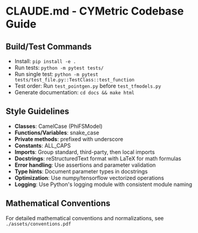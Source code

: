 # CLAUDE.md - CYMetric Codebase Guide

## Build/Test Commands
- Install: `pip install -e .`
- Run tests: `python -m pytest tests/`
- Run single test: `python -m pytest tests/test_file.py::TestClass::test_function`
- Test order: Run `test_pointgen.py` before `test_tfmodels.py`
- Generate documentation: `cd docs && make html`

## Style Guidelines
- **Classes**: CamelCase (PhiFSModel)
- **Functions/Variables**: snake_case
- **Private methods**: prefixed with underscore
- **Constants**: ALL_CAPS
- **Imports**: Group standard, third-party, then local imports
- **Docstrings**: reStructuredText format with LaTeX for math formulas
- **Error handling**: Use assertions and parameter validation
- **Type hints**: Document parameter types in docstrings
- **Optimization**: Use numpy/tensorflow vectorized operations
- **Logging**: Use Python's logging module with consistent module naming

## Mathematical Conventions
For detailed mathematical conventions and normalizations, see `./assets/conventions.pdf`